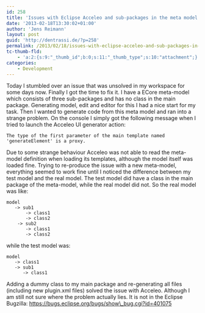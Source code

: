 ```yaml
---
id: 258
title: 'Issues with Eclipse Acceleo and sub-packages in the meta model'
date: '2013-02-18T13:30:02+01:00'
author: 'Jens Reimann'
layout: post
guid: 'http://dentrassi.de/?p=258'
permalink: /2013/02/18/issues-with-eclipse-acceleo-and-sub-packages-in-the-meta-model/
tc-thumb-fld:
    - 'a:2:{s:9:"_thumb_id";b:0;s:11:"_thumb_type";s:10:"attachment";}'
categories:
    - Development
---
```


Today I stumbled over an issue that was unsolved in my workspace for some days now. Finally I got the time to fix it. I have a ECore meta-model which consists of three sub-packages and has no class in the main package. Generating model, edit and editor for this I had a nice start for my task. Then I wanted to generate code from this meta model and ran into a strange problem. On the console I simply got the following message when I tried to launch the Acceleo UI generator action:

`The type of the first parameter of the main template named 'generateElement' is a proxy.`

<!-- more -->

Due to some strange behaviour Acceleo was not able to read the meta-model definition when loading its templates, although the model itself was loaded fine. Trying to re-produce the issue with a new meta-model, everything seemed to work fine until I noticed the difference between my test model and the real model. The test model did have a class in the main package of the meta-model, while the real model did not. So the real model was like:

```
model
   -> sub1
       -> class1
       -> class2
    -> sub2
       -> class1
       -> class2
```

while the test model was:

```
model
   -> class1
   -> sub1
      -> class1
```

Adding a dummy class to my main package and re-generating all files (including new plugin.xml files) solved the issue with Acceleo. Although I am still not sure where the problem actually lies. It is not in the Eclipse Bugzilla: https://bugs.eclipse.org/bugs/show\_bug.cgi?id=401075
